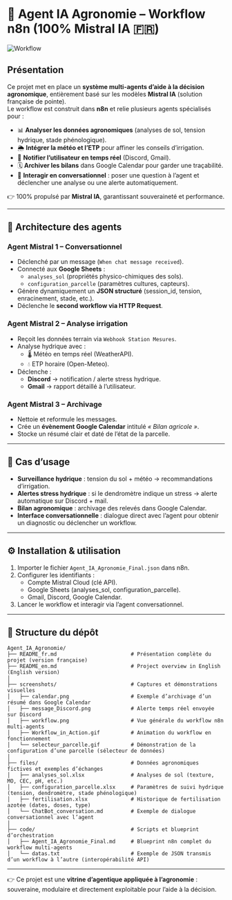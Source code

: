 # 🌱 Agent IA Agronomie – Workflow n8n (100% Mistral IA 🇫🇷)

![Workflow]([workflow.png](screenshots/workflow.png))

## Présentation

Ce projet met en place un **système multi-agents d’aide à la décision agronomique**, entièrement basé sur les modèles **Mistral IA** (solution française de pointe).  
Le workflow est construit dans **n8n** et relie plusieurs agents spécialisés pour :  

- 📊 **Analyser les données agronomiques** (analyses de sol, tension hydrique, stade phénologique).  
- 🌦️ **Intégrer la météo et l’ETP** pour affiner les conseils d’irrigation.  
- 📩 **Notifier l’utilisateur en temps réel** (Discord, Gmail).  
- 🗓️ **Archiver les bilans** dans Google Calendar pour garder une traçabilité.  
- 💬 **Interagir en conversationnel** : poser une question à l’agent et déclencher une analyse ou une alerte automatiquement.  

👉 100% propulsé par **Mistral IA**, garantissant souveraineté et performance.  

---

## 🧩 Architecture des agents

### **Agent Mistral 1 – Conversationnel**
- Déclenché par un message (`When chat message received`).  
- Connecté aux **Google Sheets** :  
  - `analyses_sol` (propriétés physico-chimiques des sols).  
  - `configuration_parcelle` (paramètres cultures, capteurs).  
- Génère dynamiquement un **JSON structuré** (session_id, tension, enracinement, stade, etc.).  
- Déclenche le **second workflow via HTTP Request**.  

### **Agent Mistral 2 – Analyse irrigation**
- Reçoit les données terrain via `Webhook Station Mesures`.  
- Analyse hydrique avec :  
  - 🌡️ Météo en temps réel (WeatherAPI).  
  - 💧 ETP horaire (Open-Meteo).  
- Déclenche :  
  - **Discord** → notification / alerte stress hydrique.  
  - **Gmail** → rapport détaillé à l’utilisateur.  

### **Agent Mistral 3 – Archivage**
- Nettoie et reformule les messages.  
- Crée un **évènement Google Calendar** intitulé *« Bilan agricole »*.  
- Stocke un résumé clair et daté de l’état de la parcelle.  

---

## 🚀 Cas d’usage

- **Surveillance hydrique** : tension du sol + météo → recommandations d’irrigation.  
- **Alertes stress hydrique** : si le dendromètre indique un stress → alerte automatique sur Discord + mail.  
- **Bilan agronomique** : archivage des relevés dans Google Calendar.  
- **Interface conversationnelle** : dialogue direct avec l’agent pour obtenir un diagnostic ou déclencher un workflow.  

---

## ⚙️ Installation & utilisation

1. Importer le fichier `Agent_IA_Agronomie_Final.json` dans n8n.  
2. Configurer les identifiants :  
   - Compte Mistral Cloud (clé API).  
   - Google Sheets (analyses_sol, configuration_parcelle).  
   - Gmail, Discord, Google Calendar.  
3. Lancer le workflow et interagir via l’agent conversationnel.  

---

## 💾 Structure du dépôt

```
Agent_IA_Agronomie/                       
├── README_fr.md                        # Présentation complète du projet (version française)  
├── README_en.md                        # Project overview in English (English version)  
│
├── screenshots/                        # Captures et démonstrations visuelles  
│   ├── calendar.png                    # Exemple d’archivage d’un résumé dans Google Calendar  
│   ├── message_Discord.png             # Alerte temps réel envoyée sur Discord  
│   ├── workflow.png                    # Vue générale du workflow n8n multi-agents  
│   ├── Workflow_in_Action.gif          # Animation du workflow en fonctionnement  
│   └── selecteur_parcelle.gif          # Démonstration de la configuration d’une parcelle (sélecteur de données)  
│
├── files/                              # Données agronomiques fictives et exemples d’échanges  
│   ├── analyses_sol.xlsx               # Analyses de sol (texture, MO, CEC, pH, etc.)  
│   ├── configuration_parcelle.xlsx     # Paramètres de suivi hydrique (tension, dendromètre, stade phénologique)  
│   ├── fertilisation.xlsx              # Historique de fertilisation azotée (dates, doses, type)  
│   └── ChatBot_conversation.md         # Exemple de dialogue conversationnel avec l’agent  
│
├── code/                               # Scripts et blueprint d’orchestration  
│   ├── Agent_IA_Agronomie_Final.md     # Blueprint n8n complet du workflow multi-agents  
│   └── datas.txt                       # Exemple de JSON transmis d’un workflow à l’autre (interopérabilité API)  
```
---

👉 Ce projet est une **vitrine d’agentique appliquée à l’agronomie** : souveraine, modulaire et directement exploitable pour l’aide à la décision.
